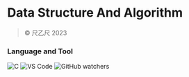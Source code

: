 # **Data Structure And Algorithm**

> © 尺乙尺 2023

### Language and Tool

![C](https://skills.thijs.gg/icons?i=c) ![VS Code](https://skills.thijs.gg/icons?i=vscode)
![GitHub watchers](https://img.shields.io/github/watchers/ravindusenavirathna/Data-Structure-And-Algorithm?style=social)
